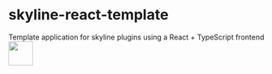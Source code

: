 # skyline-react-template
Template application for skyline plugins using a React + TypeScript frontend
<img src="[https://github.com/favicon.ico](https://user-images.githubusercontent.com/42820193/201546351-ea6fdaa3-efa1-4daa-9433-67e6019b5991.png)" width="48">
